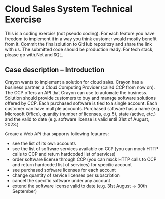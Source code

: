 # Cloud Sales System Technical Exercise #

This is a coding exercise (not pseudo coding). For each feature you have freedom to implement it in a way you think customer would mostly benefit from it. Commit the final solution to GitHub repository and share the link with us. The submitted code should be production ready.
For tech stack, please go with.Net and SQL.

## Case description – Introduction ##

Crayon wants to implement a solution for cloud sales. Crayon has a business partner, a Cloud Computing Provider (called CCP from now on). The CCP offers an API that Crayon can use to automate the business.
Solution should provide customers to buy and manage software solutions offered by CCP. Each purchased software is tied to a single account. Each customer can have multiple accounts.
Purchased software has a name (e.g. Microsoft Office), quantity (number of licenses, e.g. 5), state (active, etc.) and the valid to date (e.g. software license is valid until 31st of August, 2023.)

Create a Web API that supports following features:

- see the list of its own accounts
- see the list of software services available on CCP (you can mock HTTP calls to CCP and return hardcoded list of services)
- order software license through CCP (you can mock HTTP calls to CCP and return hardcoded list of services) for specific account
- see purchased software licenses for each account
- change quantity of service licenses per subscription
- cancel the specific software under any account
- extend the software license valid to date (e.g. 31st August -> 30th September)
